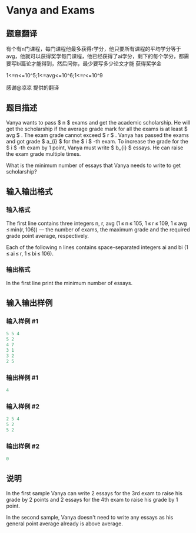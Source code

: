 # Vanya and Exams

## 题意翻译

有个有n门课程，每门课程他最多获得r学分，他只要所有课程的平均学分等于avg，他就可以获得奖学每门课程，他已经获得了ai学分，剩下的每个学分，都需要写bi篇论才能得到，然后问你，最少要写多少论文才能 获得奖学金

1<=n<=10^5;1<=avg<=10^6;1<=r<=10^9

感谢@凉凉 提供的翻译

## 题目描述

Vanya wants to pass $ n $ exams and get the academic scholarship. He will get the scholarship if the average grade mark for all the exams is at least $ avg $ . The exam grade cannot exceed $ r $ . Vanya has passed the exams and got grade $ a_{i} $ for the $ i $ -th exam. To increase the grade for the $ i $ -th exam by 1 point, Vanya must write $ b_{i} $ essays. He can raise the exam grade multiple times.

What is the minimum number of essays that Vanya needs to write to get scholarship?

## 输入输出格式

### 输入格式

The first line contains three integers n, r, avg (1 ≤ n ≤ 105, 1 ≤ r ≤ 109, 1 ≤ avg ≤ min(r, 106)) — the number of exams, the maximum grade and the required grade point average, respectively.

Each of the following n lines contains space-separated integers ai and bi (1 ≤ ai ≤ r, 1 ≤ bi ≤ 106).

### 输出格式

In the first line print the minimum number of essays.

## 输入输出样例

### 输入样例 #1

```cpp
5 5 4
5 2
4 7
3 1
3 2
2 5

```
### 输出样例 #1

```cpp
4

```
### 输入样例 #2

```cpp
2 5 4
5 2
5 2

```
### 输出样例 #2

```cpp
0

```
## 说明

In the first sample Vanya can write 2 essays for the 3rd exam to raise his grade by 2 points and 2 essays for the 4th exam to raise his grade by 1 point.

In the second sample, Vanya doesn't need to write any essays as his general point average already is above average.

